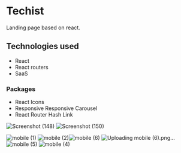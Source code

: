 # Techist
Landing page based on react.
## Technologies used
* React
* React routers
* SaaS
### Packages
* React Icons
* Responsive Responsive Carousel
* React Router Hash Link


![Screenshot (148)](https://user-images.githubusercontent.com/84200302/223737065-32aea367-e539-4714-8c35-ff8047fe8919.png)
![Screenshot (150)](https://user-images.githubusercontent.com/84200302/223737470-142a554e-77fd-4bb1-b20c-38c8db571cff.png)


![mobile (1)](https://user-images.githubusercontent.com/84200302/223734719-59551333-5194-4302-af6d-ee064b8e04a5.png)
![mobile (2)](https://user-images.githubusercontent.com/84200302/223735038-bc663040-0479-4782-8bbb-8ef02f837846.png)![mobile (6)](https://user-images.githubusercontent.com/84200302/223738009-61f27348-8214-4500-b934-ead53d02186e.png)
![Uploading mobile (6).png…]()
![mobile (5)](https://user-images.githubusercontent.com/84200302/223736767-f5edd35f-3c11-41be-81d5-351adda8bc39.png)
![mobile (4)](https://user-images.githubusercontent.com/84200302/223736839-2ba41dc7-df3b-4c2f-bbc9-8ade8383e8bd.png)






